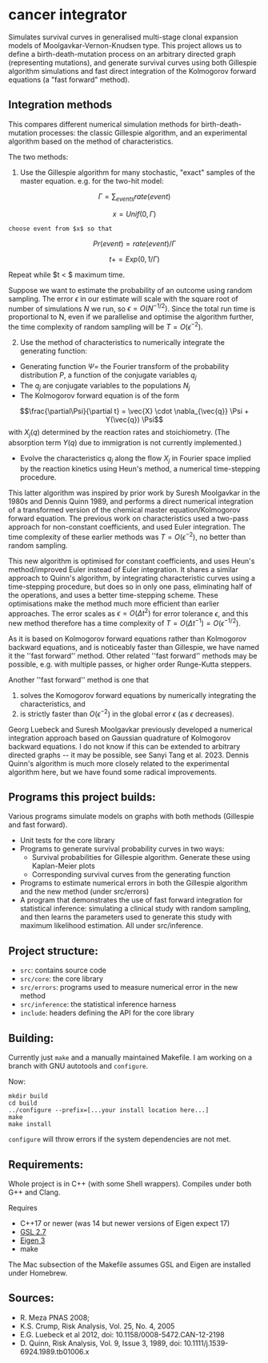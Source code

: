 cancer integrator
=================

Simulates survival curves in generalised multi-stage clonal expansion models of
Moolgavkar-Vernon-Knudsen type. This project allows us to
define a birth-death-mutation process on an arbitrary directed graph
(representing mutations), and generate survival curves using both Gillespie algorithm simulations and
fast direct integration of the Kolmogorov forward equations (a "fast forward" method).

Integration methods
-------------------

This compares different numerical simulation methods for birth-death-mutation
processes: the classic Gillespie algorithm, and an experimental algorithm based on the method of
characteristics. 

The two methods:

1. Use the Gillespie algorithm for many stochastic, "exact" samples of the
master equation. e.g. for the two-hit model:

$$\Gamma = \sum_{events} rate(event)$$

$$x = Unif(0,\Gamma)$$

    choose event from $x$ so that

$$Pr(event) = rate(event) / \Gamma$$

$$t += Exp(0, 1/\Gamma)$$

Repeat while $t < $ maximum time.

Suppose we want to estimate the probability of an outcome using random sampling.
The error $\epsilon$ in our estimate will scale with the square root of number of simulations
$N$ we run, so $\epsilon = O(N^{-1/2})$. Since the total run time is
proportional to N, even if we parallelise and optimise the algorithm further,
the time complexity of random sampling will be $T = O(\epsilon^{-2})$.

2. Use the method of characteristics to numerically integrate the generating function:
  * Generating function $\Psi =$ the Fourier transform of the probability
    distribution $P$, a function of the conjugate variables $q_j$
  * The $q_j$ are conjugate variables to the populations $N_j$
  * The Kolmogorov forward equation is of the form

$$\frac{\partial\Psi}{\partial t} = \vec{X} \cdot \nabla_{\vec{q}} \Psi + Y(\vec{q}) \Psi$$
with $X_j(q)$ determined by the reaction rates and stoichiometry. (The absorption
term $Y(q)$ due to immigration is not currently implemented.)

  * Evolve the characteristics $q_j$ along the flow $X_j$ in Fourier space
    implied by the reaction kinetics using Heun's method, a numerical
    time-stepping procedure.


This latter algorithm was inspired by prior work by
Suresh Moolgavkar in the 1980s and Dennis Quinn 1989, and performs a direct
numerical integration of a transformed version of the chemical master
equation/Kolmogorov forward equation. The previous work on characteristics used
a two-pass approach for non-constant coefficients, and used Euler integration.
The time complexity of these earlier methods was $T = O(\epsilon^{-2})$, no
better than random sampling.


This new algorithm is optimised for constant coefficients, and uses Heun's method/improved Euler instead of Euler
integration. 
It shares a similar approach to Quinn's algorithm, by integrating characteristic
curves using a time-stepping procedure, but does so
in only one pass, eliminating half of the operations, and uses a better
time-stepping scheme. These optimisations make the method much more efficient
than earlier approaches.  The error scales as $\epsilon = O(\Delta t^{2})$
for error tolerance $\epsilon$, and this new method therefore has a time complexity of $T = O(\Delta t^{-1}) = O(\epsilon^{-1/2})$.

As it is based on Kolmogorov forward equations rather than Kolmogorov backward
equations, and is noticeably faster than Gillespie, we have named it the ''fast
forward'' method. Other related ''fast forward'' methods may be possible, e.g.
with multiple passes, or higher order Runge-Kutta steppers. 

Another ''fast forward'' method is one that 

1. solves the Komogorov forward equations by numerically integrating the characteristics, and 
2. is strictly faster than $O(\epsilon^{-2})$ in the global error $\epsilon$ (as
$\epsilon$ decreases).

Georg Luebeck and Suresh Moolgavkar previously developed a numerical integration
approach based on Gaussian quadrature of Kolmogorov backward equations. I do not
know if this can be extended to arbitrary directed graphs -- it may be possible,
see Sanyi Tang et al. 2023. Dennis Quinn's
algorithm is much more closely related to the experimental algorithm here, but
we have found some radical improvements.

Programs this project builds:
-----------------------------

Various programs simulate models on graphs with both methods (Gillespie and fast forward).

  * Unit tests for the core library
  * Programs to generate survival probability curves in two ways:
    * Survival probabilities for Gillespie algorithm. Generate these using Kaplan-Meier plots
    * Corresponding survival curves from the generating function
  * Programs to estimate numerical errors in both the Gillespie algorithm and
    the new method (under src/errors)
  * A program that demonstrates the use of fast forward integration for
    statistical inference: simulating a clinical study with random sampling, and
    then learns the parameters used to generate this study with maximum
    likelihood estimation. All under src/inference.

Project structure:
------------------

 * `src`: contains source code
 * `src/core`: the core library
 * `src/errors`: programs used to measure numerical error in the new method
 * `src/inference`: the statistical inference harness
 * `include`: headers defining the API for the core library

Building:
---------

Currently just `make` and a manually maintained Makefile. I am working on a
branch with GNU autotools and `configure`.

Now:

    mkdir build
    cd build
    ../configure --prefix=[...your install location here...]
    make
    make install

`configure` will throw errors if the system dependencies are not met.

Requirements:
-------------

Whole project is in C++ (with some Shell wrappers). Compiles under both G++ and Clang. 

Requires 
 * C++17 or newer (was 14 but newer versions of Eigen expect 17)
 * [GSL 2.7](https://www.gnu.org/software/gsl/)
 * [Eigen 3](https://eigen.tuxfamily.org/index.php?title=Main_Page) 
 * make

The Mac subsection of the Makefile assumes GSL and Eigen are installed under Homebrew.

Sources: 
--------

 * R. Meza PNAS 2008; 
 * K.S. Crump, Risk Analysis, Vol. 25, No. 4, 2005
 * E.G. Luebeck et al 2012, doi: 10.1158/0008-5472.CAN-12-2198
 * D. Quinn, Risk Analysis, Vol. 9, Issue 3, 1989, doi: 10.1111/j.1539-6924.1989.tb01006.x


